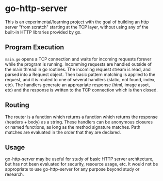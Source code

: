 # go-http-server

This is an experimental/learning project with the goal of building an http server
"from scratch" starting at the TCP layer, without using any of the built-in
HTTP libraries provided by go.

## Program Execution

`main.go` opens a TCP connection and waits for incoming requests forever while
the program is running. Incomming requests are handled outside of the main thread
in go routines. The incoming request stream is read, and parsed into a Request
object. Then basic pattern matching is applied to the request, and it is routed
to one of several handlers (static, not found, index, etc). The handlers generate
an appropriate response (html, image asset, etc) and the response is written
to the TCP connection which is then closed.

## Routing

The router is a function which returns a function which returns the response
(headers + body) as a string. These handlers can be anonymous closures or named
functions, as long as the method signature matches. Path matches are evaluated
in the order that they are declared.

## Usage

go-http-server may be useful for study of basic HTTP server architecture, but has
not been evaluated for security, resource usage, etc. It would not be appropriate
to use go-http-server for any purpose beyond study or research.